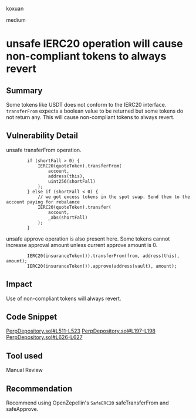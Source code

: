 koxuan

medium

# unsafe IERC20 operation will cause non-compliant tokens to always revert

## Summary
Some tokens like USDT does not conform to the IERC20 interface. `transferFrom` expects a boolean value to be returned but some tokens do not return any. This will cause non-compliant tokens to always revert. 

## Vulnerability Detail

unsafe transferFrom operation.

```solidity
        if (shortFall > 0) {
            IERC20(quoteToken).transferFrom(
                account,
                address(this),
                uint256(shortFall)
            );
        } else if (shortFall < 0) {
            // we got excess tokens in the spot swap. Send them to the account paying for rebalance
            IERC20(quoteToken).transfer(
                account,
                _abs(shortFall)
            );
        }

```

unsafe approve operation is also present here. Some tokens cannot increase approval amount unless current approve amount is 0.

```solidity
        IERC20(insuranceToken()).transferFrom(from, address(this), amount);
        IERC20(insuranceToken()).approve(address(vault), amount);
```

## Impact
Use of non-compliant tokens will always revert.

## Code Snippet
[PerpDepository.sol#L511-L523](https://github.com/sherlock-audit/2023-01-uxd/blob/main/contracts/integrations/perp/PerpDepository.sol#L511-L523)
[PerpDepository.sol#L197-L198](https://github.com/sherlock-audit/2023-01-uxd/blob/main/contracts/integrations/perp/PerpDepository.sol#L197-L198)
[PerpDepository.sol#L626-L627](https://github.com/sherlock-audit/2023-01-uxd/blob/main/contracts/integrations/perp/PerpDepository.sol#L626-L627)

## Tool used

Manual Review

## Recommendation

Recommend using OpenZepellin's `SafeERC20` safeTransferFrom and safeApprove.